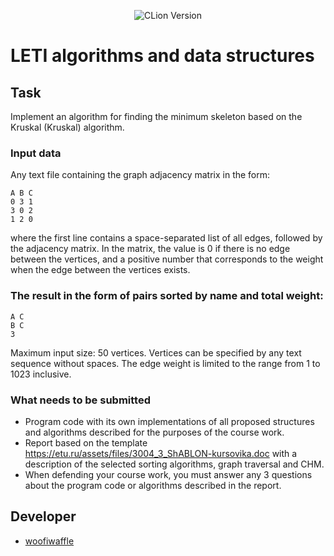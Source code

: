 <p align = "center">
  <img src = "https://img.shields.io/badge/Engine-CLion%202023.2.1-green" alt = "CLion Version">
</p>

# LETI algorithms and data structures

## Task
Implement an algorithm for finding the minimum skeleton based on the Kruskal (Kruskal) algorithm.

### Input data
Any text file containing the graph adjacency matrix in the form:

~~~
A B C
0 3 1
3 0 2
1 2 0
~~~

where the first line contains a space-separated list of all edges, followed by the adjacency matrix. In the matrix, the value is 0 if there is no edge between the vertices, and a positive number that corresponds to the weight when the edge between the vertices exists.

### The result in the form of pairs sorted by name and total weight:

~~~
A C
B C
3
~~~

Maximum input size: 50 vertices. Vertices can be specified by any text sequence without spaces. The edge weight is limited to the range from 1 to 1023 inclusive.

### What needs to be submitted
* Program code with its own implementations of all proposed structures and algorithms described for the purposes of the course work.
* Report based on the template https://etu.ru/assets/files/3004_3_ShABLON-kursovika.doc with a description of the selected sorting algorithms, graph traversal and CHM.
* When defending your course work, you must answer any 3 questions about the program code or algorithms described in the report.

## Developer

*  [woofiwaffle](https://github.com/woofiwaffle)
